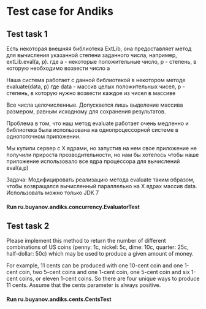 # Test case for Andiks

## Test task 1
Есть некоторая внешняя библиотека ExtLib, она предоставляет метод для вычисления указанной степени заданного числа, например, extLib.eval(a, p).
где a - некоторые положительные число,
p - степень, в которую необходимо возвести число a

Наша система работает с данной библиотекой в некотором методе evaluate(data, p)
 где data - массив целых положительных чисел,
 p - степень, в которую нужно возвести каждое из чисел в массиве

Все числа целочисленные.
Допускается лишь выделение массива размером, равным исходному для сохранения результатов.

Проблема в том, что наш метод evaluate работает очень медленно и библиотека была использована на однопроцессорной системе в однопоточном приложении.

Мы купили сервер с Х ядрами, но запустив на нем свое приложение не получили прироста прозводительности, но нам бы хотелось чтобы наше приложение использовало все ядра процессора для вычислений eval(a,p)

Задача: Модифицировать реализацию метода evaluate таким образом, чтобы возвращался вычисленный параллельно на Х ядрах массив data.  Использовать можно только JDK 7

 #### Run ru.buyanov.andiks.concurrency.EvaluatorTest

## Test task 2

Please implement this method to
          return the number of different combinations of US coins
          (penny: 1c, nickel: 5c, dime: 10c, quarter: 25c, half-dollar: 50c)
          which may be used to produce a given amount of money.

  For example, 11 cents can be produced with
  one 10-cent coin and one 1-cent coin,
  two 5-cent coins and one 1-cent coin,
  one 5-cent coin and six 1-cent coins,
  or eleven 1-cent coins.
  So there are four unique ways to produce 11 cents.
  Assume that the cents parameter is always positive.
 #### Run ru.buyanov.andiks.cents.CentsTest
